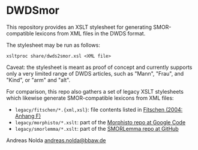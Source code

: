 DWDSmor
=======

This repository provides an XSLT stylesheet for generating SMOR-compatible
lexicons from XML files in the DWDS format.

The stylesheet may be run as follows:

    xsltproc share/dwds2smor.xsl <XML file>

Caveat: the stylesheet is meant as proof of concept and currently supports only
a very limited range of DWDS articles, such as "Mann", "Frau", and "Kind", or
"arm" and "alt".

For comparison, this repo also gathers a set of legacy XSLT stylesheets which
likewise generate SMOR-compatible lexicons from XML files:

* `legacy/fitschen/*.{xml,xsl}`:
  file contents listed in [Fitschen (2004: Anhang F)](http://www.ims.uni-stuttgart.de/forschung/ressourcen/lexika/IMSLex/fitschendiss.pdf)
* `legacy/morphisto/*.xslt`:
  part of the [Morphisto repo at Google Code](https://code.google.com/archive/p/morphisto/)
* `legacy/smorlemma/*.xslt`:
  part of the [SMORLemma repo at GitHub](https://github.com/rsennrich/SMORLemma/)

Andreas Nolda <andreas.nolda@bbaw.de>

